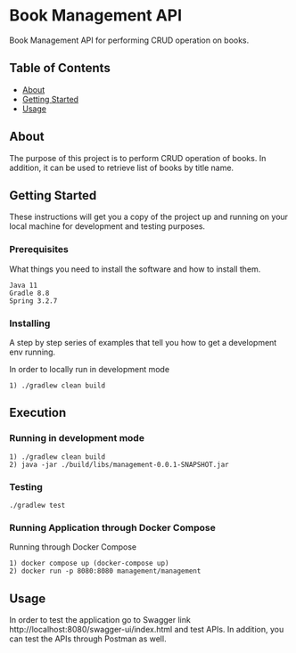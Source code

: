 # Book Management API
Book Management API for performing CRUD operation on books.

## Table of Contents
+ [About](#about)
+ [Getting Started](#gettingstarted)
+ [Usage](#usage)

## About <a name = "about" id = "about"></a>
The purpose of this project is to perform CRUD operation of books. In addition,
it can be used to retrieve list of books by title name.

## Getting Started <a name = "gettingstarted" id = "gettingstarted"></a>
These instructions will get you a copy of the project up and running on your local machine for development and testing purposes.

### Prerequisites

What things you need to install the software and how to install them.

```
Java 11
Gradle 8.8
Spring 3.2.7
```

### Installing

A step by step series of examples that tell you how to get a development env running.

In order to locally run in development mode
```
1) ./gradlew clean build
```
## Execution
### Running in development mode
```
1) ./gradlew clean build
2) java -jar ./build/libs/management-0.0.1-SNAPSHOT.jar
```

### Testing
```
./gradlew test
```

### Running Application through Docker Compose
Running through Docker Compose
```
1) docker compose up (docker-compose up)
2) docker run -p 8080:8080 management/management
``````

## Usage <a name = "usage" id = "usage"></a>

In order to test the application go to Swagger link http://localhost:8080/swagger-ui/index.html and test APIs.
In addition, you can test the APIs through Postman as well.

